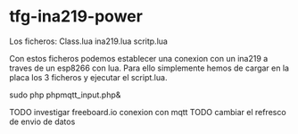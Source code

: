 # tfg-ina219-power

Los ficheros:
Class.lua
ina219.lua
scritp.lua

Con estos ficheros podemos establecer una conexion con un ina219 a traves de un esp8266 con lua.
Para ello simplemente hemos de cargar en la placa los 3 ficheros y ejecutar el script.lua.

sudo php phpmqtt_input.php&

TODO investigar freeboard.io conexion con mqtt
TODO cambiar el refresco de envio de datos
